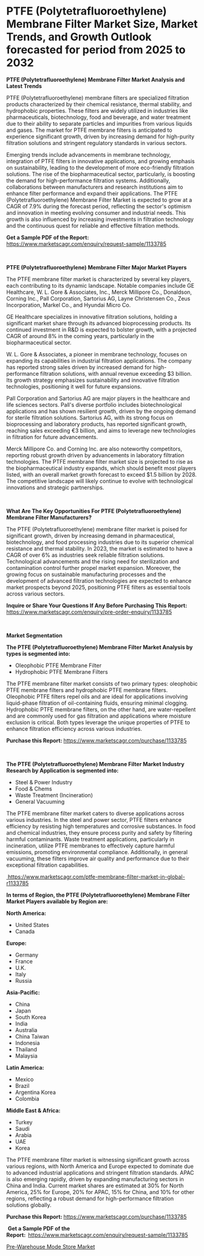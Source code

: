 <p><h1>PTFE (Polytetrafluoroethylene) Membrane Filter Market Size, Market Trends, and Growth Outlook forecasted for period from 2025 to 2032</h1></p><p><strong>PTFE (Polytetrafluoroethylene) Membrane Filter Market Analysis and Latest Trends</strong></p>
<p><p>PTFE (Polytetrafluoroethylene) membrane filters are specialized filtration products characterized by their chemical resistance, thermal stability, and hydrophobic properties. These filters are widely utilized in industries like pharmaceuticals, biotechnology, food and beverage, and water treatment due to their ability to separate particles and impurities from various liquids and gases. The market for PTFE membrane filters is anticipated to experience significant growth, driven by increasing demand for high-purity filtration solutions and stringent regulatory standards in various sectors.</p><p>Emerging trends include advancements in membrane technology, integration of PTFE filters in innovative applications, and growing emphasis on sustainability, leading to the development of more eco-friendly filtration solutions. The rise of the biopharmaceutical sector, particularly, is boosting the demand for high-performance filtration systems. Additionally, collaborations between manufacturers and research institutions aim to enhance filter performance and expand their applications. The PTFE (Polytetrafluoroethylene) Membrane Filter Market is expected to grow at a CAGR of 7.9% during the forecast period, reflecting the sector's optimism and innovation in meeting evolving consumer and industrial needs. This growth is also influenced by increasing investments in filtration technology and the continuous quest for reliable and effective filtration methods.</p></p>
<p><strong>Get a Sample PDF of the Report:&nbsp;</strong> <a href="https://www.marketscagr.com/enquiry/request-sample/1133785?utm_campaign=3016&utm_medium=2&utm_source=Github&utm_content=ia&utm_term=25032025&utm_id=ptfe-polytetrafluoroethylene-membrane-filter">https://www.marketscagr.com/enquiry/request-sample/1133785</a></p>
<p>&nbsp;</p>
<p><strong>PTFE (Polytetrafluoroethylene) Membrane Filter Major Market Players</strong></p>
<p><p>The PTFE membrane filter market is characterized by several key players, each contributing to its dynamic landscape. Notable companies include GE Healthcare, W. L. Gore & Associates, Inc., Merck Millipore Co., Donaldson, Corning Inc., Pall Corporation, Sartorius AG, Layne Christensen Co., Zeus Incorporation, Markel Co., and Hyundai Micro Co. </p><p>GE Healthcare specializes in innovative filtration solutions, holding a significant market share through its advanced bioprocessing products. Its continued investment in R&D is expected to bolster growth, with a projected CAGR of around 8% in the coming years, particularly in the biopharmaceutical sector.</p><p>W. L. Gore & Associates, a pioneer in membrane technology, focuses on expanding its capabilities in industrial filtration applications. The company has reported strong sales driven by increased demand for high-performance filtration solutions, with annual revenue exceeding $3 billion. Its growth strategy emphasizes sustainability and innovative filtration technologies, positioning it well for future expansions.</p><p>Pall Corporation and Sartorius AG are major players in the healthcare and life sciences sectors. Pall's diverse portfolio includes biotechnological applications and has shown resilient growth, driven by the ongoing demand for sterile filtration solutions. Sartorius AG, with its strong focus on bioprocessing and laboratory products, has reported significant growth, reaching sales exceeding €3 billion, and aims to leverage new technologies in filtration for future advancements.</p><p>Merck Millipore Co. and Corning Inc. are also noteworthy competitors, reporting robust growth driven by advancements in laboratory filtration technologies. The PTFE membrane filter market size is projected to rise as the biopharmaceutical industry expands, which should benefit most players listed, with an overall market growth forecast to exceed $1.5 billion by 2028. The competitive landscape will likely continue to evolve with technological innovations and strategic partnerships.</p></p>
<p>&nbsp;</p>
<p><strong>What Are The Key Opportunities For PTFE (Polytetrafluoroethylene) Membrane Filter Manufacturers?</strong></p>
<p><p>The PTFE (Polytetrafluoroethylene) membrane filter market is poised for significant growth, driven by increasing demand in pharmaceutical, biotechnology, and food processing industries due to its superior chemical resistance and thermal stability. In 2023, the market is estimated to have a CAGR of over 6% as industries seek reliable filtration solutions. Technological advancements and the rising need for sterilization and contamination control further propel market expansion. Moreover, the growing focus on sustainable manufacturing processes and the development of advanced filtration technologies are expected to enhance market prospects beyond 2025, positioning PTFE filters as essential tools across various sectors.</p></p>
<p><strong>Inquire or Share Your Questions If Any Before Purchasing This Report:</strong> <a href="https://www.marketscagr.com/enquiry/pre-order-enquiry/1133785?utm_campaign=3016&utm_medium=2&utm_source=Github&utm_content=ia&utm_term=25032025&utm_id=ptfe-polytetrafluoroethylene-membrane-filter">https://www.marketscagr.com/enquiry/pre-order-enquiry/1133785</a></p>
<p>&nbsp;</p>
<p><strong>Market Segmentation</strong></p>
<p><strong>The PTFE (Polytetrafluoroethylene) Membrane Filter Market Analysis by types is segmented into:</strong></p>
<p><ul><li>Oleophobic PTFE Membrane Filter</li><li>Hydrophobic PTFE Membrane Filters</li></ul></p>
<p><p>The PTFE membrane filter market consists of two primary types: oleophobic PTFE membrane filters and hydrophobic PTFE membrane filters. Oleophobic PTFE filters repel oils and are ideal for applications involving liquid-phase filtration of oil-containing fluids, ensuring minimal clogging. Hydrophobic PTFE membrane filters, on the other hand, are water-repellent and are commonly used for gas filtration and applications where moisture exclusion is critical. Both types leverage the unique properties of PTFE to enhance filtration efficiency across various industries.</p></p>
<p><strong>Purchase this Report:&nbsp;</strong><a href="https://www.marketscagr.com/purchase/1133785?utm_campaign=3016&utm_medium=2&utm_source=Github&utm_content=ia&utm_term=25032025&utm_id=ptfe-polytetrafluoroethylene-membrane-filter">https://www.marketscagr.com/purchase/1133785</a></p>
<p>&nbsp;</p>
<p><strong>The PTFE (Polytetrafluoroethylene) Membrane Filter Market Industry Research by Application is segmented into:</strong></p>
<p><ul><li>Steel & Power Industry</li><li>Food & Chems</li><li>Waste Treatment (Incineration)</li><li>General Vacuuming</li></ul></p>
<p><p>The PTFE membrane filter market caters to diverse applications across various industries. In the steel and power sector, PTFE filters enhance efficiency by resisting high temperatures and corrosive substances. In food and chemical industries, they ensure process purity and safety by filtering harmful contaminants. Waste treatment applications, particularly in incineration, utilize PTFE membranes to effectively capture harmful emissions, promoting environmental compliance. Additionally, in general vacuuming, these filters improve air quality and performance due to their exceptional filtration capabilities.</p></p>
<p><a href="https://www.marketscagr.com/ptfe-membrane-filter-market-in-global-r1133785?utm_campaign=3016&utm_medium=2&utm_source=Github&utm_content=ia&utm_term=25032025&utm_id=ptfe-polytetrafluoroethylene-membrane-filter">&nbsp;https://www.marketscagr.com/ptfe-membrane-filter-market-in-global-r1133785</a></p>
<p><strong>In terms of Region, the PTFE (Polytetrafluoroethylene) Membrane Filter Market Players available by Region are:</strong></p>
<p>
    <p> <strong> North America: </strong>
        <ul>
            <li>United States</li>
            <li>Canada</li>
        </ul>
        </p> 
    <p> <strong> Europe: </strong>
        <ul>
            <li>Germany</li>
            <li>France</li>
            <li>U.K.</li>
            <li>Italy</li>
            <li>Russia</li>
        </ul>
        </p> 
    <p> <strong> Asia-Pacific: </strong>
        <ul>
            <li>China</li>
            <li>Japan</li>
            <li>South Korea</li>
            <li>India</li>
            <li>Australia</li>
            <li>China Taiwan</li>
            <li>Indonesia</li>
            <li>Thailand</li>
            <li>Malaysia</li>
        </ul>
        </p> 
    <p> <strong> Latin America: </strong>
        <ul>
            <li>Mexico</li>
            <li>Brazil</li>
            <li>Argentina Korea</li>
            <li>Colombia</li>
        </ul>
        </p> 
    <p> <strong> Middle East & Africa: </strong>
        <ul>
            <li>Turkey</li>
            <li>Saudi</li>
            <li>Arabia</li>
            <li>UAE</li>
            <li>Korea</li>
        </ul>
    </p>
    </p>
<p><p>The PTFE membrane filter market is witnessing significant growth across various regions, with North America and Europe expected to dominate due to advanced industrial applications and stringent filtration standards. APAC is also emerging rapidly, driven by expanding manufacturing sectors in China and India. Current market shares are estimated at 30% for North America, 25% for Europe, 20% for APAC, 15% for China, and 10% for other regions, reflecting a robust demand for high-performance filtration solutions globally.</p></p>
<p><strong>Purchase this Report: </strong><a href="https://www.marketscagr.com/purchase/1133785?utm_campaign=3016&utm_medium=2&utm_source=Github&utm_content=ia&utm_term=25032025&utm_id=ptfe-polytetrafluoroethylene-membrane-filter">https://www.marketscagr.com/purchase/1133785</a></p>
<p>&nbsp;<strong>Get a Sample PDF of the Report:&nbsp;&nbsp;</strong><a href="https://www.marketscagr.com/enquiry/request-sample/1133785?utm_campaign=3016&utm_medium=2&utm_source=Github&utm_content=ia&utm_term=25032025&utm_id=ptfe-polytetrafluoroethylene-membrane-filter">https://www.marketscagr.com/enquiry/request-sample/1133785</a></p>
<p><strong></strong></p>
<p><p><a href="https://github.com/xtysizov/Market-Research-Report-List-1/blob/main/pre-warehouse-mode-store-market.md?utm_campaign=3016&utm_medium=2&utm_source=Github&utm_content=ia&utm_term=25032025&utm_id=ptfe-polytetrafluoroethylene-membrane-filter">Pre-Warehouse Mode Store Market</a></p></p>